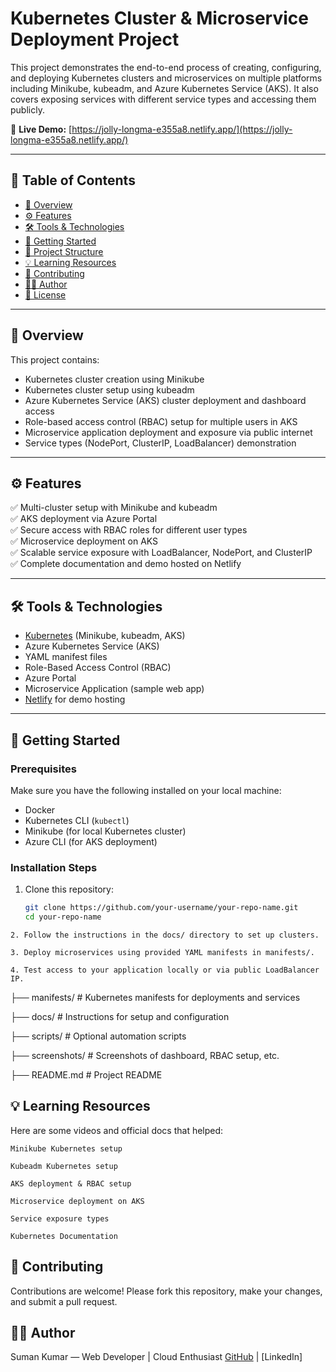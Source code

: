 # Kubernetes Cluster & Microservice Deployment Project

This project demonstrates the end-to-end process of creating, configuring, and deploying Kubernetes clusters and microservices on multiple platforms including Minikube, kubeadm, and Azure Kubernetes Service (AKS). It also covers exposing services with different service types and accessing them publicly.

🚀 **Live Demo:** [https://jolly-longma-e355a8.netlify.app/](https://jolly-longma-e355a8.netlify.app/)

---

## 📜 Table of Contents
- [📖 Overview](#-overview)
- [⚙️ Features](#️-features)
- [🛠️ Tools & Technologies](#️-tools--technologies)
- [🏁 Getting Started](#-getting-started)
- [📂 Project Structure](#-project-structure)
- [💡 Learning Resources](#-learning-resources)
- [🤝 Contributing](#-contributing)
- [🧑‍💻 Author](#-author)
- [📜 License](#-license)

---

## 📖 Overview

This project contains:
- Kubernetes cluster creation using Minikube
- Kubernetes cluster setup using kubeadm
- Azure Kubernetes Service (AKS) cluster deployment and dashboard access
- Role-based access control (RBAC) setup for multiple users in AKS
- Microservice application deployment and exposure via public internet
- Service types (NodePort, ClusterIP, LoadBalancer) demonstration

---

## ⚙️ Features
✅ Multi-cluster setup with Minikube and kubeadm  
✅ AKS deployment via Azure Portal  
✅ Secure access with RBAC roles for different user types  
✅ Microservice deployment on AKS  
✅ Scalable service exposure with LoadBalancer, NodePort, and ClusterIP  
✅ Complete documentation and demo hosted on Netlify

---

## 🛠️ Tools & Technologies
- [Kubernetes](https://kubernetes.io/) (Minikube, kubeadm, AKS)
- Azure Kubernetes Service (AKS)
- YAML manifest files
- Role-Based Access Control (RBAC)
- Azure Portal
- Microservice Application (sample web app)
- [Netlify](https://www.netlify.com/) for demo hosting

---

## 🏁 Getting Started

### Prerequisites
Make sure you have the following installed on your local machine:
- Docker
- Kubernetes CLI (`kubectl`)
- Minikube (for local Kubernetes cluster)
- Azure CLI (for AKS deployment)

### Installation Steps
1. Clone this repository:
   ```bash
   git clone https://github.com/your-username/your-repo-name.git
   cd your-repo-name
```
2. Follow the instructions in the docs/ directory to set up clusters.

3. Deploy microservices using provided YAML manifests in manifests/.

4. Test access to your application locally or via public LoadBalancer IP.
```

├── manifests/           # Kubernetes manifests for deployments and services

├── docs/                # Instructions for setup and configuration

├── scripts/             # Optional automation scripts

├── screenshots/         # Screenshots of dashboard, RBAC setup, etc.

├── README.md            # Project README

## 💡 Learning Resources
Here are some videos and official docs that helped:
```
Minikube Kubernetes setup

Kubeadm Kubernetes setup

AKS deployment & RBAC setup

Microservice deployment on AKS

Service exposure types

Kubernetes Documentation
```

## 🤝 Contributing
Contributions are welcome!
Please fork this repository, make your changes, and submit a pull request.

## 🧑‍💻 Author
Suman Kumar —
Web Developer | Cloud Enthusiast
[GitHub]() | [LinkedIn]



